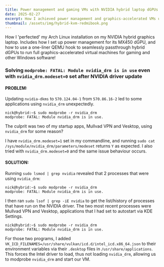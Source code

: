 ```yaml
---
title: Power management and gaming VMs with NVIDIA hybrid laptop dGPUs
date: 2025-02-27
excerpt: How I achieved power management and graphics-accelerated VMs using libvirt and QEMU on my NVIDIA hybrid graphics laptop.
thumbnail: /assets/img/hybrid-kvm-redmibook.png
---
```


How I 'perfected' my Arch Linux installation on my NVIDIA hybrid graphics laptop. Includes how I set up power management for its MX450 dGPU, and how to use a one-liner QEMU hook to seamlessly passthrough hybrid dGPUs to run full graphics-accelerated virtual machines for gaming and other Windows software!

### Solving `modprobe: FATAL: Module nvidia_drm is in use` even with `nvidia_drm.modeset=0` set after NVIDIA driver update
#### PROBLEM:
Updating `nvidia-dkms` to `570.124.04-1` from `570.86.16-2` led to some applications using `nvidia_drm` unexpectedly.

<div class="console" data-title="Terminal">
<code>nick@hybrid:~$ sudo modprobe -r nvidia_drm
modprobe: FATAL: Module nvidia_drm is in use.</code>
</div>

The culprit was two of my startup apps, Mullvad VPN and Vesktop, using `nvidia_drm` for some reason? 

I have `nvidia_drm.modeset=1` set in my commandline, and running `sudo cat /sys/module/nvidia_drm/parameters/modeset` returns `Y` as expected. I also tried with `nvidia_drm.modeset=0` and the same issue behaviour occurs.

#### SOLUTION:
Running `sudo lsmod | grep nvidia` revealed that 2 processes that were using `nvidia_drm`:

<div class="console" data-title="Terminal">
<code>nick@hybrid:~$ sudo modprobe -r nvidia_drm
modprobe: FATAL: Module nvidia_drm is in use.</code>
</div>

I then ran `sudo lsof | grep -iE nvidia` to get the list/history of processes that have run on the NVIDIA driver. The two most recent processes were Mullvad VPN and Vesktop, applications that I had set to autostart via KDE Settings. 


<div class="console" data-title="Terminal">
<code>nick@hybrid:~$ sudo modprobe -r nvidia_drm
modprobe: FATAL: Module nvidia_drm is in use.</code>
</div>

For those two programs, I added `VK_ICD_FILENAMES=/usr/share/vulkan/icd.d/intel_icd.x86_64.json` to their environment variables via their `.desktop` files in `/usr/share/applications`. This forces the Intel driver to load, thus not loading `nvidia_drm`, allowing us to modprobe `nvidia_drm` and start our VM.
